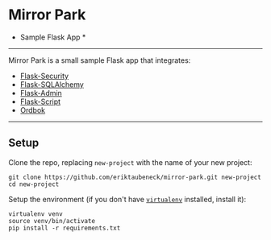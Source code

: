 # Mirror Park
* Sample Flask App *

---

Mirror Park is a small sample Flask app that integrates:

- [Flask-Security](https://pythonhosted.org/Flask-Security)
- [Flask-SQLAlchemy](https://pythonhosted.org/Flask-SQLAlchemy)
- [Flask-Admin](http://flask-admin.readthedocs.org/en/latest)
- [Flask-Script](http://flask-script.readthedocs.org/en/latest)
- [Ordbok](https://github.com/alphaworksinc/ordbok)


---

## Setup

Clone the repo, replacing `new-project` with the name of your new project:

```
git clone https://github.com/eriktaubeneck/mirror-park.git new-project
cd new-project
```

Setup the environment (if you don't have [`virtualenv`](http://virtualenv.readthedocs.org/en/latest/) installed, install it):

```
virtualenv venv
source venv/bin/activate
pip install -r requirements.txt
```
